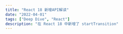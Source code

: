 ```yaml
---
title: "React 18 新增API解读"
date: "2022-04-01"
tags: ["Deep Dive", "React"]
description: "在 React 18 中新增了 startTransition"
---
```

